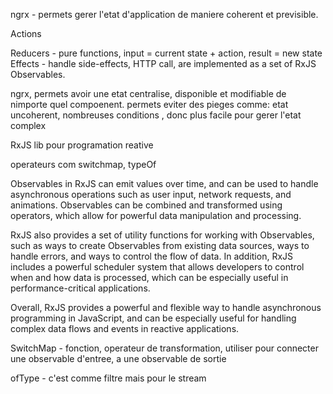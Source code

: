 ngrx - permets gerer l'etat d'application de maniere coherent et previsible.

Actions 

Reducers - pure functions, input = current state + action, result = new state
Effects - handle side-effects, HTTP call, are implemented as a set of RxJS Observables.

ngrx, permets avoir une etat centralise, disponible et modifiable de nimporte quel compoenent. 
permets eviter des pieges comme: etat uncoherent, nombreuses conditions , donc plus facile pour gerer l'etat complex




RxJS lib pour programation reative

operateurs com switchmap, typeOf

Observables in RxJS can emit values over time, and can be used to handle asynchronous operations such as user input, network requests, and animations. Observables can be combined and transformed using operators, which allow for powerful data manipulation and processing.

RxJS also provides a set of utility functions for working with Observables, such as ways to create Observables from existing data sources, ways to handle errors, and ways to control the flow of data. In addition, RxJS includes a powerful scheduler system that allows developers to control when and how data is processed, which can be especially useful in performance-critical applications.

Overall, RxJS provides a powerful and flexible way to handle asynchronous programming in JavaScript, and can be especially useful for handling complex data flows and events in reactive applications.


SwitchMap - fonction, operateur de transformation, utiliser pour connecter une observable d'entree, a une observable de sortie

ofType - c'est comme filtre mais pour le stream